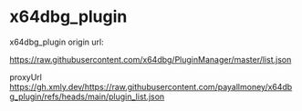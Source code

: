 # x64dbg_plugin
x64dbg_plugin origin url:

https://raw.githubusercontent.com/x64dbg/PluginManager/master/list.json

proxyUrl
https://gh.xmly.dev/https://raw.githubusercontent.com/payallmoney/x64dbg_plugin/refs/heads/main/plugin_list.json
